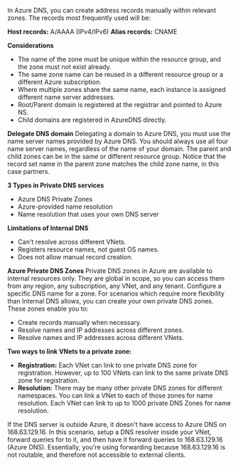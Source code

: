 In Azure DNS, you can create address records manually within relevant zones. The records most frequently used will be:

**Host records:** A/AAAA (IPv4/IPv6)
**Alias records:** CNAME

**Considerations**
- The name of the zone must be unique within the resource group, and the zone must not exist already.
- The same zone name can be reused in a different resource group or a different Azure subscription.
- Where multiple zones share the same name, each instance is assigned different name server addresses.
- Root/Parent domain is registered at the registrar and pointed to Azure NS.
- Child domains are registered in AzureDNS directly.

**Delegate DNS domain**
Delegating a domain to Azure DNS, you must use the name server names provided by Azure DNS. You should always use all four name server names, regardless of the name of your domain.
The parent and child zones can be in the same or different resource group. Notice that the record set name in the parent zone matches the child zone name, in this case partners.

**3 Types in Private DNS services**
- Azure DNS Private Zones
- Azure-provided name resolution
- Name resolution that uses your own DNS server

**Limitations of Internal DNS**
- Can't resolve across different VNets.
- Registers resource names, not guest OS names.
- Does not allow manual record creation.

**Azure Private DNS Zones**
Private DNS zones in Azure are available to internal resources only. They are global in scope, so you can access them from any region, any subscription, any VNet, and any tenant.
Configure a specific DNS name for a zone.
For scenarios which require more flexibility than Internal DNS allows, you can create your own private DNS zones. These zones enable you to:
- Create records manually when necessary.
- Resolve names and IP addresses across different zones.
- Resolve names and IP addresses across different VNets.

**Two ways to link VNets to a private zone:**
- **Registration:** Each VNet can link to one private DNS zone for registration. However, up to 100 VNets can link to the same private DNS zone for registration.
- **Resolution:** There may be many other private DNS zones for different namespaces. You can link a VNet to each of those zones for name resolution. Each VNet can link to up to 1000 private DNS Zones for name resolution.

If the DNS server is outside Azure, it doesn't have access to Azure DNS on 168.63.129.16. In this scenario, setup a DNS resolver inside your VNet, forward queries for to it, and then have it forward queries to 168.63.129.16 (Azure DNS). Essentially, you're using forwarding because 168.63.129.16 is not routable, and therefore not accessible to external clients.
